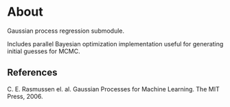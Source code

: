About
===

Gaussian process regression submodule.

Includes parallel Bayesian optimization implementation useful for generating initial guesses for MCMC.

References
----

C. E. Rasmussen el. al.  Gaussian Processes for Machine Learning.  The MIT Press, 2006.
